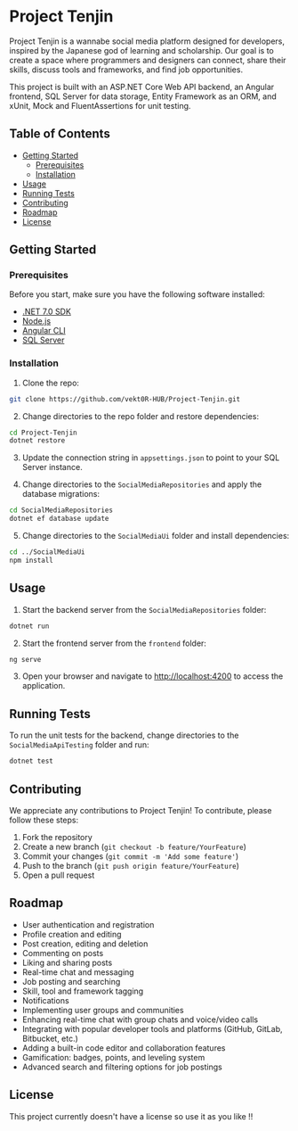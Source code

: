 # Project Tenjin

Project Tenjin is a wannabe social media platform designed for developers, inspired by the Japanese god of learning and scholarship. Our goal is to create a space where programmers and designers can connect, share their skills, discuss tools and frameworks, and find job opportunities.

This project is built with an ASP.NET Core Web API backend, an Angular frontend, SQL Server for data storage, Entity Framework as an ORM, and xUnit, Mock and FluentAssertions for unit testing.

## Table of Contents

- [Getting Started](#getting-started)
  - [Prerequisites](#prerequisites)
  - [Installation](#installation)
- [Usage](#usage)
- [Running Tests](#running-tests)
- [Contributing](#contributing)
- [Roadmap](#roadmap)
- [License](#license)

## Getting Started

### Prerequisites

Before you start, make sure you have the following software installed:

- [.NET 7.0 SDK](https://dotnet.microsoft.com/download/dotnet/7.0)
- [Node.js](https://nodejs.org/en/download/)
- [Angular CLI](https://cli.angular.io/)
- [SQL Server](https://www.microsoft.com/en-us/sql-server/sql-server-downloads)

### Installation

1. Clone the repo:

```bash
git clone https://github.com/vekt0R-HUB/Project-Tenjin.git
```

2. Change directories to the repo folder and restore dependencies:

```bash
cd Project-Tenjin
dotnet restore
```

3. Update the connection string in `appsettings.json` to point to your SQL Server instance.

4. Change directories to the `SocialMediaRepositories` and apply the database migrations:

```bash
cd SocialMediaRepositories
dotnet ef database update
```

5. Change directories to the `SocialMediaUi` folder and install dependencies:

```bash
cd ../SocialMediaUi
npm install
```

## Usage

1. Start the backend server from the `SocialMediaRepositories` folder:

```bash
dotnet run
```

2. Start the frontend server from the `frontend` folder:

```bash
ng serve
```

3. Open your browser and navigate to [http://localhost:4200](http://localhost:4200) to access the application.

## Running Tests

To run the unit tests for the backend, change directories to the `SocialMediaApiTesting` folder and run:

```bash
dotnet test
```

## Contributing

We appreciate any contributions to Project Tenjin! To contribute, please follow these steps:

1. Fork the repository
2. Create a new branch (`git checkout -b feature/YourFeature`)
3. Commit your changes (`git commit -m 'Add some feature'`)
4. Push to the branch (`git push origin feature/YourFeature`)
5. Open a pull request

## Roadmap

- User authentication and registration
- Profile creation and editing
- Post creation, editing and deletion
- Commenting on posts
- Liking and sharing posts
- Real-time chat and messaging
- Job posting and searching
- Skill, tool and framework tagging
- Notifications
- Implementing user groups and communities
- Enhancing real-time chat with group chats and voice/video calls
- Integrating with popular developer tools and platforms (GitHub, GitLab, Bitbucket, etc.)
- Adding a built-in code editor and collaboration features
- Gamification: badges, points, and leveling system
- Advanced search and filtering options for job postings

## License

This project currently doesn't have a license so use it as you like !!
